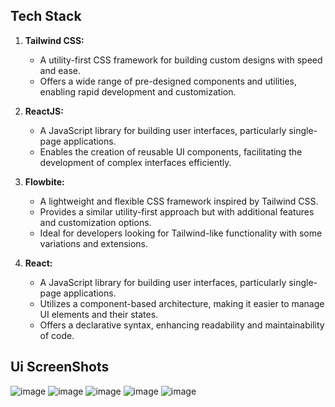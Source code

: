## Tech Stack

1. **Tailwind CSS:** 
   - A utility-first CSS framework for building custom designs with speed and ease.
   - Offers a wide range of pre-designed components and utilities, enabling rapid development and customization.

2. **ReactJS:**
   - A JavaScript library for building user interfaces, particularly single-page applications.
   - Enables the creation of reusable UI components, facilitating the development of complex interfaces efficiently.

3. **Flowbite:**
   - A lightweight and flexible CSS framework inspired by Tailwind CSS.
   - Provides a similar utility-first approach but with additional features and customization options.
   - Ideal for developers looking for Tailwind-like functionality with some variations and extensions.

4. **React:**
   - A JavaScript library for building user interfaces, particularly single-page applications.
   - Utilizes a component-based architecture, making it easier to manage UI elements and their states.
   - Offers a declarative syntax, enhancing readability and maintainability of code.

## Ui ScreenShots
![image](https://github.com/Sandeep00022/netpuppy-assignment/assets/97525395/05dc9df2-bcc6-4dba-b166-82302195a791)
![image](https://github.com/Sandeep00022/netpuppy-assignment/assets/97525395/8421c4d3-2709-4742-8460-869bd28497ee)
![image](https://github.com/Sandeep00022/netpuppy-assignment/assets/97525395/f87192cc-8f96-41f7-a71d-ddf303a6234f)
![image](https://github.com/Sandeep00022/netpuppy-assignment/assets/97525395/01239c40-1aeb-4ad2-9446-72ed0988a885)
![image](https://github.com/Sandeep00022/netpuppy-assignment/assets/97525395/aab7c7e3-1eff-4837-a7b5-90bf389ae1f3)

